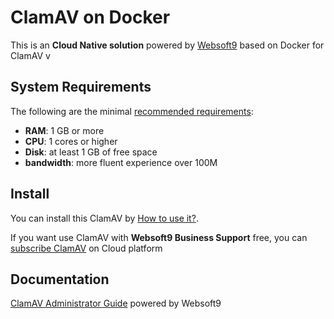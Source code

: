 # ClamAV on Docker  

This is an **Cloud Native solution** powered by [Websoft9](https://www.websoft9.com) based on Docker for ClamAV v

## System Requirements

The following are the minimal [recommended requirements](https://docs.clamav.net/manual/Installing/Docker.html):

* **RAM**: 1 GB or more
* **CPU**: 1 cores or higher
* **Disk**: at least 1 GB of free space
* **bandwidth**: more fluent experience over 100M  

## Install

You can install this ClamAV by [How to use it?](https://github.com/Websoft9/docker-library#how-to-use-it).   

If you want use ClamAV with **Websoft9 Business Support** free, you can [subscribe ClamAV](https://www.websoft9.com/apps) on Cloud platform

## Documentation

[ClamAV Administrator Guide](https://support.websoft9.com/docs/clamav) powered by Websoft9

